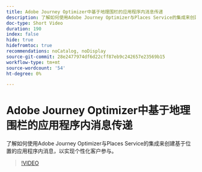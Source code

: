 ```yaml
---
title: Adobe Journey Optimizer中基于地理围栏的应用程序内消息传递
description: 了解如何使用Adobe Journey Optimizer与Places Service的集成来创建基于位置的应用程序内消息，以实现个性化客户参与。
doc-type: Short Video
duration: 190
index: false
hide: true
hidefromtoc: true
recommendations: noCatalog, noDisplay
source-git-commit: 28e2477974df6d22cff87eb9c242657e23569b15
workflow-type: tm+mt
source-wordcount: '54'
ht-degree: 0%

---
```



# Adobe Journey Optimizer中基于地理围栏的应用程序内消息传递

了解如何使用Adobe Journey Optimizer与Places Service的集成来创建基于位置的应用程序内消息，以实现个性化客户参与。

<!-- 72_S522_3442522_189_geofencebased-inapp-messaging-with-adobe-journey-optimizer -->
>[!VIDEO](https://video.tv.adobe.com/v/3458203/?learn=on&enablevpops=true)

